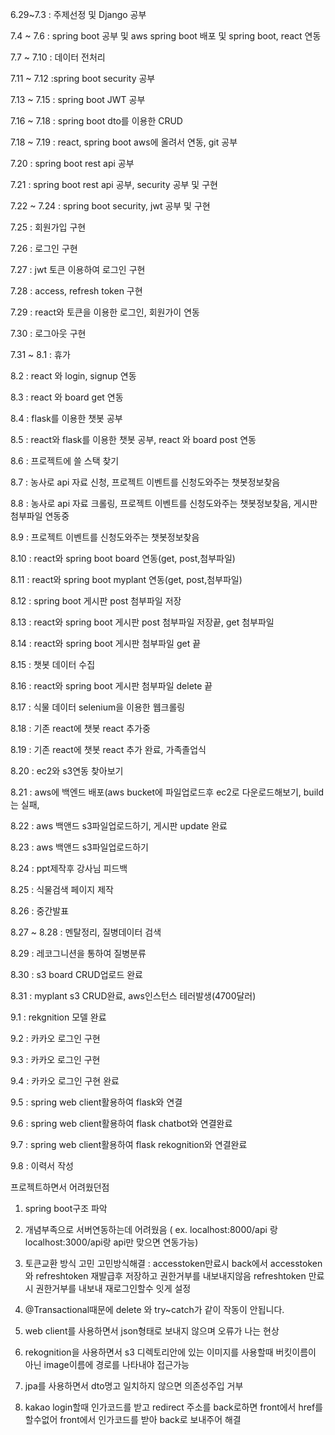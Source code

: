 6.29~7.3 : 주제선정 및 Django 공부

7.4 ~ 7.6 : spring boot 공부 및 aws spring boot 배포 및 spring boot, react 연동

7.7 ~ 7.10 : 데이터 전처리 

7.11 ~ 7.12 :spring boot security 공부

7.13 ~ 7.15 : spring boot JWT 공부  

7.16 ~ 7.18 : spring boot dto를 이용한 CRUD

7.18 ~ 7.19 : react, spring boot aws에 올려서 연동, git 공부

7.20 : spring boot rest api 공부

7.21 : spring boot rest api 공부, security 공부 및 구현

7.22 ~ 7.24 : spring boot security, jwt 공부 및 구현

7.25 : 회원가입 구현

7.26 : 로그인 구현

7.27 : jwt 토큰 이용하여 로그인 구현

7.28 : access, refresh token 구현

7.29 : react와 토큰을 이용한 로그인, 회원가이 연동

7.30 : 로그아웃 구현

7.31 ~ 8.1 : 휴가

8.2 : react 와 login, signup 연동

8.3 : react 와 board get 연동

8.4 : flask를 이용한 챗봇 공부

8.5 : react와 flask를 이용한 챗봇 공부,  react 와 board post 연동

8.6 : 프로젝트에 쓸 스택 찾기

8.7 : 농사로 api 자료 신청, 프로젝트 이벤트를 신청도와주는 챗봇정보찾음

8.8 : 농사로 api 자료 크롤링, 프로젝트 이벤트를 신청도와주는 챗봇정보찾음, 게시판 첨부파일 연동중

8.9 : 프로젝트 이벤트를 신청도와주는 챗봇정보찾음

8.10 : react와 spring boot board 연동(get, post,첨부파일)

8.11 : react와 spring boot myplant 연동(get, post,첨부파일)

8.12 : spring boot 게시판 post 첨부파일 저장

8.13 : react와 spring boot 게시판 post 첨부파일 저장끝, get 첨부파일

8.14 : react와 spring boot 게시판 첨부파일 get 끝

8.15 : 챗봇 데이터 수집

8.16 : react와 spring boot 게시판 첨부파일 delete 끝

8.17 : 식물 데이터 selenium을 이용한 웹크롤링

8.18 : 기존 react에 챗봇 react 추가중 

8.19 : 기존 react에 챗봇 react 추가 완료, 가족졸업식

8.20 : ec2와 s3연동 찾아보기

8.21 : aws에 백엔드 배포(aws bucket에 파일업로드후 ec2로 다운로드해보기, build는 실패, 

8.22 : aws 백앤드 s3파일업로드하기, 게시판 update 완료 

8.23 : aws 백앤드 s3파일업로드하기

8.24 : ppt제작후 강사님 피드백

8.25 : 식물검색 페이지 제작

8.26 : 중간발표

8.27 ~ 8.28 : 멘탈정리, 질병데이터 검색

8.29 : 레코그니션을 통하여 질병분류 

8.30 : s3 board CRUD업로드 완료

8.31 : myplant s3 CRUD완료, aws인스턴스 테러발생(4700달러)

9.1 : rekgnition 모델 완료

9.2 : 카카오 로그인 구현

9.3 : 카카오 로그인 구현

9.4 : 카카오 로그인 구현 완료

9.5 : spring web client활용하여 flask와 연결

9.6 : spring web client활용하여 flask chatbot와 연결완료

9.7 : spring web client활용하여 flask rekognition와 연결완료

9.8 : 이력서 작성

프로젝트하면서 어려웠던점

1. spring boot구조 파악

2. 개념부족으로 서버연동하는데 어려웠음 ( ex. localhost:8000/api 랑 localhost:3000/api랑 api만 맞으면 연동가능)

3. 토큰교환 방식 고민
고민방식해결 : 
accesstoken만료시 back에서 accesstoken와 refreshtoken 재발급후 저장하고 권한거부를 내보내지않음
refreshtoken 만료시 권한거부를 내보내 재로그인할수 잇게 설정

4. @Transactional때문에 delete 와 try~catch가 같이 작동이 안됩니다.

5. web client를 사용하면서 json형태로 보내지 않으며 오류가 나는 현상

6. rekognition을 사용하면서 s3 디렉토리안에 있는 이미지를 사용할때 버킷이름이 아닌 image이름에 경로를 나타내야 접근가능

7. jpa를 사용하면서 dto명고 일치하지 않으면 의존성주입 거부

8. kakao login할때 인가코드를 받고 redirect 주소를 back로하면 front에서 href를 할수없어 front에서 인가코드를 받아 back로 보내주어 해결   





